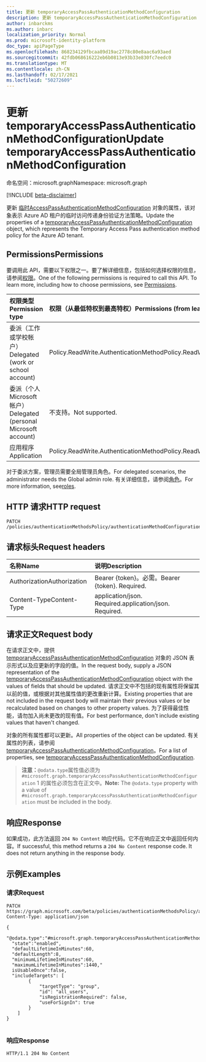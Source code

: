```yaml
---
title: 更新 temporaryAccessPassAuthenticationMethodConfiguration
description: 更新 temporaryAccessPassAuthenticationMethodConfiguration 对象的属性。
author: inbarckms
ms.author: inbarc
localization_priority: Normal
ms.prod: microsoft-identity-platform
doc_type: apiPageType
ms.openlocfilehash: 868234129fbcaa89d19ac2778c80e8aac6a93aed
ms.sourcegitcommit: 42fdb068616222eb6b0813e93b33e830fc7eedc0
ms.translationtype: MT
ms.contentlocale: zh-CN
ms.lasthandoff: 02/17/2021
ms.locfileid: "50272609"
---
```

# <a name="update-temporaryaccesspassauthenticationmethodconfiguration"></a><span data-ttu-id="73a62-103">更新 temporaryAccessPassAuthenticationMethodConfiguration</span><span class="sxs-lookup"><span data-stu-id="73a62-103">Update temporaryAccessPassAuthenticationMethodConfiguration</span></span>
<span data-ttu-id="73a62-104">命名空间：microsoft.graph</span><span class="sxs-lookup"><span data-stu-id="73a62-104">Namespace: microsoft.graph</span></span>

[!INCLUDE [beta-disclaimer](../../includes/beta-disclaimer.md)]

<span data-ttu-id="73a62-105">更新 [临时AccessPassAuthenticationMethodConfiguration](../resources/temporaryaccesspassauthenticationmethodconfiguration.md) 对象的属性，该对象表示 Azure AD 租户的临时访问传递身份验证方法策略。</span><span class="sxs-lookup"><span data-stu-id="73a62-105">Update the properties of a [temporaryAccessPassAuthenticationMethodConfiguration](../resources/temporaryaccesspassauthenticationmethodconfiguration.md) object,  which represents the Temporary Access Pass authentication method policy for the Azure AD tenant.</span></span>

## <a name="permissions"></a><span data-ttu-id="73a62-106">Permissions</span><span class="sxs-lookup"><span data-stu-id="73a62-106">Permissions</span></span>
<span data-ttu-id="73a62-p101">要调用此 API，需要以下权限之一。要了解详细信息，包括如何选择权限的信息，请参阅[权限](/graph/permissions-reference)。</span><span class="sxs-lookup"><span data-stu-id="73a62-p101">One of the following permissions is required to call this API. To learn more, including how to choose permissions, see [Permissions](/graph/permissions-reference).</span></span>

|<span data-ttu-id="73a62-109">权限类型</span><span class="sxs-lookup"><span data-stu-id="73a62-109">Permission type</span></span>|<span data-ttu-id="73a62-110">权限（从最低特权到最高特权）</span><span class="sxs-lookup"><span data-stu-id="73a62-110">Permissions (from least to most privileged)</span></span>|
|:---|:---|
|<span data-ttu-id="73a62-111">委派（工作或学校帐户）</span><span class="sxs-lookup"><span data-stu-id="73a62-111">Delegated (work or school account)</span></span>|<span data-ttu-id="73a62-112">Policy.ReadWrite.AuthenticationMethod</span><span class="sxs-lookup"><span data-stu-id="73a62-112">Policy.ReadWrite.AuthenticationMethod</span></span>|
|<span data-ttu-id="73a62-113">委派（个人 Microsoft 帐户）</span><span class="sxs-lookup"><span data-stu-id="73a62-113">Delegated (personal Microsoft account)</span></span>|<span data-ttu-id="73a62-114">不支持。</span><span class="sxs-lookup"><span data-stu-id="73a62-114">Not supported.</span></span>|
|<span data-ttu-id="73a62-115">应用程序</span><span class="sxs-lookup"><span data-stu-id="73a62-115">Application</span></span>|<span data-ttu-id="73a62-116">Policy.ReadWrite.AuthenticationMethod</span><span class="sxs-lookup"><span data-stu-id="73a62-116">Policy.ReadWrite.AuthenticationMethod</span></span>|

 <span data-ttu-id="73a62-117">对于委派方案，管理员需要全局管理员角色。</span><span class="sxs-lookup"><span data-stu-id="73a62-117">For delegated scenarios, the administrator needs the Global admin role.</span></span> <span data-ttu-id="73a62-118">有关详细信息，请参阅[角色](/azure/active-directory/users-groups-roles/directory-assign-admin-roles#available-roles)。</span><span class="sxs-lookup"><span data-stu-id="73a62-118">For more information, see[roles](/azure/active-directory/users-groups-roles/directory-assign-admin-roles#available-roles).</span></span>


## <a name="http-request"></a><span data-ttu-id="73a62-119">HTTP 请求</span><span class="sxs-lookup"><span data-stu-id="73a62-119">HTTP request</span></span>

<!-- {
  "blockType": "ignored"
}
-->
``` http
PATCH /policies/authenticationMethodsPolicy/authenticationMethodConfigurations/TemporaryAccessPass
```

## <a name="request-headers"></a><span data-ttu-id="73a62-120">请求标头</span><span class="sxs-lookup"><span data-stu-id="73a62-120">Request headers</span></span>
|<span data-ttu-id="73a62-121">名称</span><span class="sxs-lookup"><span data-stu-id="73a62-121">Name</span></span>|<span data-ttu-id="73a62-122">说明</span><span class="sxs-lookup"><span data-stu-id="73a62-122">Description</span></span>|
|:---|:---|
|<span data-ttu-id="73a62-123">Authorization</span><span class="sxs-lookup"><span data-stu-id="73a62-123">Authorization</span></span>|<span data-ttu-id="73a62-p103">Bearer {token}。必需。</span><span class="sxs-lookup"><span data-stu-id="73a62-p103">Bearer {token}. Required.</span></span>|
|<span data-ttu-id="73a62-126">Content-Type</span><span class="sxs-lookup"><span data-stu-id="73a62-126">Content-Type</span></span>|<span data-ttu-id="73a62-p104">application/json. Required.</span><span class="sxs-lookup"><span data-stu-id="73a62-p104">application/json. Required.</span></span>|

## <a name="request-body"></a><span data-ttu-id="73a62-129">请求正文</span><span class="sxs-lookup"><span data-stu-id="73a62-129">Request body</span></span>
<span data-ttu-id="73a62-130">在请求正文中，提供 [temporaryAccessPassAuthenticationMethodConfiguration](../resources/temporaryaccesspassauthenticationmethodconfiguration.md) 对象的 JSON 表示形式以及应更新的字段的值。</span><span class="sxs-lookup"><span data-stu-id="73a62-130">In the request body, supply a JSON representation of the [temporaryAccessPassAuthenticationMethodConfiguration](../resources/temporaryaccesspassauthenticationmethodconfiguration.md) object with the values of fields that should be updated.</span></span> <span data-ttu-id="73a62-131">请求正文中不包括的现有属性将保留其以前的值，或根据对其他属性值的更改重新计算。</span><span class="sxs-lookup"><span data-stu-id="73a62-131">Existing properties that are not included in the request body will maintain their previous values or be recalculated based on changes to other property values.</span></span> <span data-ttu-id="73a62-132">为了获得最佳性能，请勿加入尚未更改的现有值。</span><span class="sxs-lookup"><span data-stu-id="73a62-132">For best performance, don't include existing values that haven't changed.</span></span>

<span data-ttu-id="73a62-133">对象的所有属性都可以更新。</span><span class="sxs-lookup"><span data-stu-id="73a62-133">All properties of the object can be updated.</span></span> <span data-ttu-id="73a62-134">有关属性的列表，请参阅 [temporaryAccessPassAuthenticationMethodConfiguration](../resources/temporaryaccesspassauthenticationmethodconfiguration.md)。</span><span class="sxs-lookup"><span data-stu-id="73a62-134">For a list of properties, see [temporaryAccessPassAuthenticationMethodConfiguration](../resources/temporaryaccesspassauthenticationmethodconfiguration.md).</span></span>

><span data-ttu-id="73a62-135">**注意：**`@odata.type`属性值必须为 `#microsoft.graph.temporaryAccessPassAuthenticationMethodConfiguration` 1 的属性必须包含在正文中。</span><span class="sxs-lookup"><span data-stu-id="73a62-135">**Note:** The `@odata.type` property with a value of `#microsoft.graph.temporaryAccessPassAuthenticationMethodConfiguration` must be included in the body.</span></span>

## <a name="response"></a><span data-ttu-id="73a62-136">响应</span><span class="sxs-lookup"><span data-stu-id="73a62-136">Response</span></span>

<span data-ttu-id="73a62-p107">如果成功，此方法返回 `204 No Content` 响应代码。它不在响应正文中返回任何内容。</span><span class="sxs-lookup"><span data-stu-id="73a62-p107">If successful, this method returns a `204 No Content` response code. It does not return anything in the response body.</span></span>

## <a name="examples"></a><span data-ttu-id="73a62-139">示例</span><span class="sxs-lookup"><span data-stu-id="73a62-139">Examples</span></span>

### <a name="request"></a><span data-ttu-id="73a62-140">请求</span><span class="sxs-lookup"><span data-stu-id="73a62-140">Request</span></span>
<!-- {
  "blockType": "request",
  "name": "update_temporaryaccesspassauthenticationmethodconfiguration"
}
-->
``` http
PATCH https://graph.microsoft.com/beta/policies/authenticationMethodsPolicy/authenticationMethodConfigurations/TemporaryAccessPass
Content-Type: application/json

{
  "@odata.type":"#microsoft.graph.temporaryAccessPassAuthenticationMethodConfiguration",
  "state":"enabled",
  "defaultLifetimeInMinutes":60,
  "defaultLength":8,
  "minimumLifetimeInMinutes":60,
  "maximumLifetimeInMinutes":1440,"
  isUsableOnce":false,
  "includeTargets": [
        {
            "targetType": "group",
            "id": "all_users",
            "isRegistrationRequired": false,
            "useForSignIn": true
        }
    ]
}


```

### <a name="response"></a><span data-ttu-id="73a62-141">响应</span><span class="sxs-lookup"><span data-stu-id="73a62-141">Response</span></span>
<!-- {
  "blockType": "response",
  "truncated": true
}
-->
``` http
HTTP/1.1 204 No Content
```